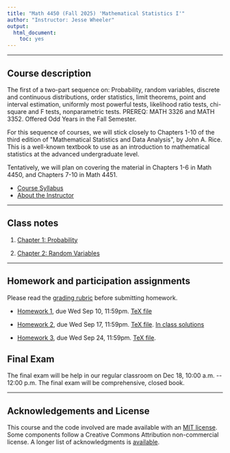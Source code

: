 ```yaml
---
title: "Math 4450 (Fall 2025) 'Mathematical Statistics I'"
author: "Instructor: Jesse Wheeler"
output:
  html_document:
    toc: yes
---
```


------

## Course description

The first of a two-part sequence on:
Probability, random variables, discrete and continuous distributions, order statistics, limit theorems, point and interval estimation, uniformly most powerful tests, likelihood ratio tests, chi-square and F tests, nonparametric tests. 
PREREQ: MATH 3326 and MATH 3352. Offered Odd Years in the Fall Semester.

For this sequence of courses, we will stick closely to Chapters 1-10 of the third edition of "Mathematical Statistics and Data Analysis", by John A. Rice.
This is a well-known textbook to use as an introduction to mathematical statistics at the advanced undergraduate level.

Tentatively, we will plan on covering the material in Chapters 1-6 in Math 4450, and Chapters 7-10 in Math 4451.

- [Course Syllabus](syllabus.pdf)
- [About the Instructor](Introduction.pdf)

--------------

## Class notes

1. [Chapter 1: Probability](01/index.html)


2. [Chapter 2: Random Variables](02/index.html)

<!--

3. [Stationarity, white noise, and some basic time series models](03/index.html)

4. [Linear time series models and the algebra of ARMA models](04/index.html)

5. [Parameter estimation and model identification for ARMA models](05/index.html)

6. [Extending the ARMA model: Seasonality, integration and trend](06/index.html)

7. [Introduction to time series analysis in the frequency domain](07/index.html)

8. [Smoothing in the time and frequency domains](08/index.html)

-->

--------

## Homework and participation assignments

Please read the [grading rubric](rubric_homework.html) before submitting homework.


* [Homework 1](hw01/hw01.pdf), due Wed Sep 10, 11:59pm.
[TeX file](hw01/hw01.tex)

<!---[Solution](hw01/sol01.html). -->



* [Homework 2](hw02/hw02.pdf), due Wed Sep 17, 11:59pm.
[TeX file](hw02/hw02.tex).
[In class solutions](hw02/HW2discussion.pdf)


* [Homework 3](hw03/hw03.pdf), due Wed Sep 24, 11:59pm.
[TeX file](hw03/hw03.tex).

<!--- 

* [Participation 2](participation/participation2.html), due Tue Jan 30, 11:59pm.

* [Homework 3](hw03/hw03.html), due Sun Feb 11, 11:59pm.
[Solution](hw03/sol03.html).

* [Participation 3](participation/participation3.html), due Sun Feb 11, 11:59pm.

* [Homework 4](hw04/hw04.html), due Sun Feb 18, 11:59pm.
[Solution](hw04/sol04.html).

* [Participation 4](participation/participation4.html), due Sun Feb 18, 11:59pm.

* [Homework 5](hw05/hw05.html), due Sun Mar 17, 11:59pm.
[Solution](hw05/sol05.html).

* [Participation 5](participation/participation5.html), due Sun Mar 17, 11:59pm.


* [Homework 6](hw06/hw06.html), due Sun Mar 24, 11:59pm. 
[Solution](hw06/sol06.html).

* [Participation 6](participation/participation6.html), due Sun Mar 24, 11:59pm.

* [Homework 7](hw07/hw07.html), due Sun Mar 31, 11:59pm. Extended to Wed Apr 3.
[Solution](hw07/sol07.html).


* [Participation 7](participation/participation7.html), due Sun Mar 31, 11:59pm. Extended to Wed Apr 3.


* [Homework 8](hw08/hw08.pdf), due Sun Apr 14, 11:59pm.
[Solution](hw08/sol08.pdf).

* [Participation 8](participation/participation8.html), due Sun Apr 14, 11:59pm.

-->

<!--

* There is no assigned homework for the last two weeks of the semester. You should work on your final project. The remaining lectures contain material that will be useful for your final projects.

-->


<!---
-------------------

## Midterm project

* [Information](midterm_project/midterm_project_info.html).

* [Midterm peer review report instructions](midterm_project/midterm_review.html)

* [2024 midterm projects](midterm_project/index.html)

* You are welcome to browse previous midterm projects. The [2022 midterm projects](http://ionides.github.io/531w22/midterm_project/) and  [2021 midterm projects](http://ionides.github.io/531w21/midterm_project/) have a posted summary of peer review comments. Earlier projects are also available, from [2016](http://ionides.github.io/531w16/midterm_project/), [2018](http://ionides.github.io/531w18/midterm_project/) and [2020](http://ionides.github.io/531w20/midterm_project/).


-------------
--->

## Final Exam

The final exam will be help in our regular classroom on Dec 18, 10:00 a.m. -- 12:00 p.m. The final exam will be comprehensive, closed book.

---------

## Acknowledgements and License

This course and the code involved are made available with an [MIT license](LICENSE).
Some components follow a Creative Commons Attribution non-commercial license.
A longer list of acknowledgments is [available](acknowledge.html).
